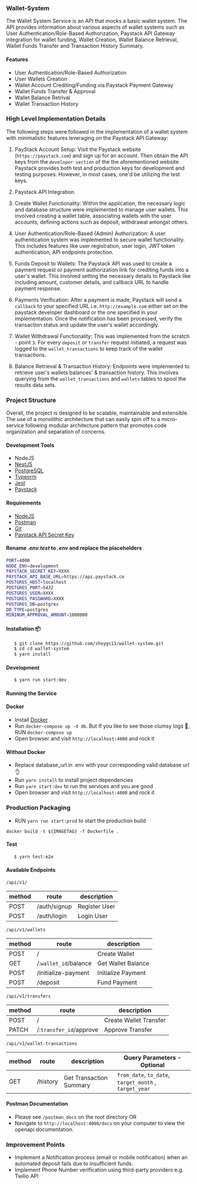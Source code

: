 ### Wallet-System

The Wallet System Service is an API that mocks a basic wallet system. The API provides information about various aspects of wallet systems such as User Authentication/Role-Based Authorization, Paystack API Gateway integration for wallet funding, Wallet Creation, Wallet Balance Retrieval, Wallet Funds Transfer and Transaction History Summary.

#### Features

- User Authentication/Role-Based Authorization
- User Wallets Creation
- Wallet Account Crediting/Funding via Paystack Payment Gateway
- Wallet Funds Transfer & Approval
- Wallet Balance Retrival
- Wallet Transaction History

### High Level Implementation Details

The following steps were followed in the implementation of a wallet system with minimalistic features leveraging on the Paystack API Gateway:

1. PayStack Account Setup: Visit the Paystack website (`https://paystack.com`) and sign up for an account. Then obtain the API keys from the `developer section` of the the aforementioned website. Paystack provides both test and production keys for development and testing purposes. However, in most cases, one'd be utilizing the test keys.

2. Paystack API Integration.

3. Create Wallet Functionality: Within the application, the necessary logic and database structure were implemented to manage user wallets. This involved creating a wallet table, associating wallets with the user accounts, defining actions such as deposit, withdrawal amongst others.

4. User Authentication/Role-Based (Admin) Authorization: A user authentication system was implemented to secure wallet functionality. This includes features like user registration, user login, JWT token authentication, API endpoints protection.

5. Funds Deposit to Wallets: The Paystack API was used to create a payment request or payment authorization link for crediting funds into a user's wallet. This involved setting the necessary details to Paystack like including amount, customer details, and callback URL to handle payment response.

6. Payments Verification: After a payment is made, Paystack will send a `callback` to your specified URL i.e. `http://example.com` either set on the paystack developer dashboard or the one specified in your implementation. Once the notification has been processed, verify the transaction status and update the user's wallet accordingly.

7. Wallet Withdrawal Functionality: This was implemented from the scratch - point `3`. For every `deposit` or `transfer` request initiated, a request was logged to the `wallet_transactions` to keep track of the wallet transactions.

8. Balance Retrieval & Transaction History: Endpoints were implemented to retrieve user's wallets balances' & transaction history. This involves querying from the `wallet_transactions` and `wallets` tables to spool the results data sets.

### Project Structure

Overall, the project is designed to be scalable, maintainable and extensible. The use of a monolithic architecture that can easily spin off to a micro-service following modular architecture pattern that promotes code organization and separation of concerns.

#### Development Tools

- NodeJS
- [NestJS](https://docs.nestjs.com/)
- [PostgreSQL](https://www.postgresql.org/download/)
- [Typeorm](https://typeorm.io/)
- [Jest](https://jestjs.io/)
- [Paystack](https://paystack.com/)

#### Requirements

- [NodeJS](https://nodejs.org/en/download/)
- [Postman](https://www.postman.com/downloads/)
- [Git](https://git-scm.com/downloads)
- [Paystack API Secret Key](https://support.paystack.com/hc/en-us/articles/360011508199-How-do-I-generate-new-API-keys-#:~:text=How%20do%20I%20get%20a,'Generate%20new%20secret%20key'.)

#### Rename _.env.test_ to _.env_ and replace the placeholders

```bash
PORT=4000
NODE_ENV=development
PAYSTACK_SECRET_KEY=XXXX
PAYSTACK_API_BASE_URL=https://api.paystack.co
POSTGRES_HOST=localhost
POSTGRES_PORT=5432
POSTGRES_USER=XXXX
POSTGRES_PASSWORD=XXXX
POSTGRES_DB=postgres
DB_TYPE=postgres
MININUM_APPROVAL_AMOUNT=1000000
```

#### Installation 📦

```bash
   $ git clone https://github.com/sheygs13/wallet-system.git
   $ cd cd wallet-system
   $ yarn install
```

#### Development

```bash
   $ yarn run start:dev
```

#### Running the Service

#### Docker

- Install [Docker](https://www.docker.com/)
- Run `docker-compose up -d db`. But If you like to see those clumsy logs 😬, RUN `docker-compose up`
- Open browser and visit `http://localhost:4000` and rock it

#### Without Docker

- Replace database_url in .env with your corresponding valid database url 👌
- Run `yarn install` to install project dependencies
- Run `yarn start:dev` to run the services and you are good
- Open browser and visit `http://localhost:4000` and rock it

### Production Packaging

- RUN `yarn run start:prod` to start the production build

```
docker build -t ${IMAGETAG} -f Dockerfile .
```

#### Test

```bash
   $ yarn test:e2e
```

#### Available Endpoints

`/api/v1/`

| method | route        | description   |
| ------ | ------------ | ------------- |
| POST   | /auth/signup | Register User |
| POST   | /auth/login  | Login User    |

`/api/v1/wallets`

| method | route                 | description        |
| ------ | --------------------- | ------------------ |
| POST   | /                     | Create Wallet      |
| GET    | /:`wallet_id`/balance | Get Wallet Balance |
| POST   | /initialize-payment   | Initialize Payment |
| POST   | /deposit              | Fund Payment       |

`/api/v1/transfers`

| method | route                   | description            |
| ------ | ----------------------- | ---------------------- |
| POST   | /                       | Create Wallet Transfer |
| PATCH  | /:`transfer_id`/approve | Approve Transfer       |

`/api/v1/wallet-transactions`

| method | route    | description             | Query Parameters - Optional                            |
| ------ | -------- | ----------------------- | ------------------------------------------------------ |
| GET    | /history | Get Transaction Summary | `from_date`, `to_date`, `target_month` , `target_year` |

#### Postman Documentation

- Please see `/postman_docs` on the root directory OR
- Navigate to `http://localhost:4000/docs` on your computer to view the openapi documentation.

### Improvement Points

- Implement a Notification process (email or mobile notification) when an automated deposit fails due to insufficient funds.
- Implement Phone Number verification using third-party providers e.g. Twilio API
